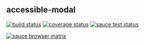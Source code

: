 accessible-modal
---

[![build status](https://travis-ci.org/sarbbottam/accessible-modal.svg?branch=master)](https://travis-ci.org/sarbbottam/accessible-modal/)
[![coverage status](https://coveralls.io/repos/sarbbottam/accessible-modal/badge.svg?branch=master)](https://coveralls.io/r/sarbbottam/accessible-modal?branch=master)
[![sauce test status](https://saucelabs.com/buildstatus/sarbbottam)](https://saucelabs.com/u/sarbbottam)

[![sauce browser matrix](https://saucelabs.com/browser-matrix/sarbbottam.svg)](https://saucelabs.com/u/sarbbottam)
